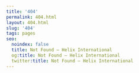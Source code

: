 ```yaml
---
title: '404'
permalink: 404.html
layout: 404.html
slug: '404'
tags: pages
seo:
  noindex: false
  title: Not Found — Helix International
  og:title: Not Found — Helix International
  twitter:title: Not Found — Helix International
---
```



